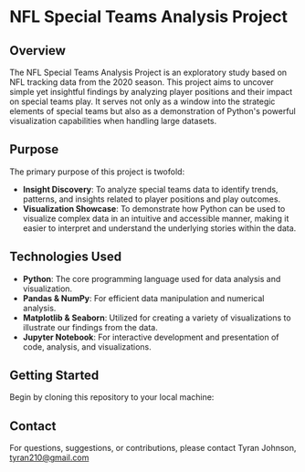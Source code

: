 # NFL Special Teams Analysis Project

## Overview
The NFL Special Teams Analysis Project is an exploratory study based on NFL tracking data from the 2020 season. This project aims to uncover simple yet insightful findings by analyzing player positions and their impact on special teams play. It serves not only as a window into the strategic elements of special teams but also as a demonstration of Python's powerful visualization capabilities when handling large datasets.

## Purpose
The primary purpose of this project is twofold:
- **Insight Discovery**: To analyze special teams data to identify trends, patterns, and insights related to player positions and play outcomes.
- **Visualization Showcase**: To demonstrate how Python can be used to visualize complex data in an intuitive and accessible manner, making it easier to interpret and understand the underlying stories within the data.

## Technologies Used
- **Python**: The core programming language used for data analysis and visualization.
- **Pandas & NumPy**: For efficient data manipulation and numerical analysis.
- **Matplotlib & Seaborn**: Utilized for creating a variety of visualizations to illustrate our findings from the data.
- **Jupyter Notebook**: For interactive development and presentation of code, analysis, and visualizations.

## Getting Started
Begin by cloning this repository to your local machine:


## Contact
For questions, suggestions, or contributions, please contact Tyran Johnson, tyran210@gmail.com

